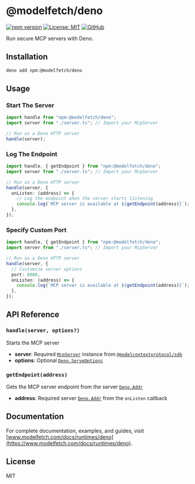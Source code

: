 # @modelfetch/deno

[![npm version](https://img.shields.io/npm/v/@modelfetch/deno.svg)](https://www.npmjs.com/package/@modelfetch/deno)
[![License: MIT](https://img.shields.io/badge/License-MIT-yellow.svg)](https://opensource.org/licenses/MIT)
[![GitHub](https://img.shields.io/badge/GitHub-modelfetch-blue)](https://github.com/phuctm97/modelfetch)

Run secure MCP servers with Deno.

## Installation

```bash title="Terminal"
deno add npm:@modelfetch/deno
```

## Usage

### Start The Server

```typescript
import handle from "npm:@modelfetch/deno";
import server from "./server.ts"; // Import your McpServer

// Run as a Deno HTTP server
handle(server);
```

### Log The Endpoint

```typescript
import handle, { getEndpoint } from "npm:@modelfetch/deno";
import server from "./server.ts"; // Import your McpServer

// Run as a Deno HTTP server
handle(server, {
  onListen: (address) => {
    // Log the endpoint when the server starts listening
    console.log(`MCP server is available at ${getEndpoint(address)}`);
  },
});
```

### Specify Custom Port

```typescript
import handle, { getEndpoint } from "npm:@modelfetch/deno";
import server from "./server.ts"; // Import your McpServer

// Run as a Deno HTTP server
handle(server, {
  // Customize server options
  port: 8080,
  onListen: (address) => {
    console.log(`MCP server is available at ${getEndpoint(address)}`);
  },
});
```

## API Reference

### `handle(server, options?)`

Starts the MCP server

- **server**: Required [`McpServer`](https://github.com/modelcontextprotocol/typescript-sdk?tab=readme-ov-file#server) instance from [`@modelcontextprotocol/sdk`](https://github.com/modelcontextprotocol/typescript-sdk)
- **options**: Optional [`Deno.ServeOptions`](https://docs.deno.com/api/deno/~/Deno.ServeOptions)

### `getEndpoint(address)`

Gets the MCP server endpoint from the server [`Deno.Addr`](https://docs.deno.com/api/deno/~/Deno.Addr)

- **address**: Required server [`Deno.Addr`](https://docs.deno.com/api/deno/~/Deno.Addr) from the `onListen` callback

## Documentation

For complete documentation, examples, and guides, visit [www.modelfetch.com/docs/runtimes/deno](https://www.modelfetch.com/docs/runtimes/deno).

## License

MIT
